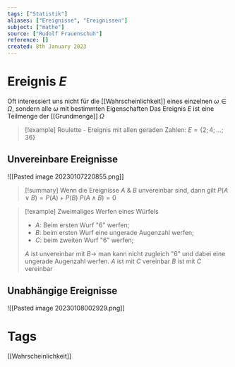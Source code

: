 ```yaml
---
tags: ["Statistik"]
aliases: ["Ereignisse", "Ereignissen"]
subject: ["mathe"]
source: ["Rudolf Frauenschuh"]
reference: []
created: 8th January 2023
---
```


# Ereignis $E$
Oft interessiert uns nicht für die [[Wahrscheinlichkeit]] eines einzelnen $\omega\in\Omega$, sondern alle $\omega$ mit bestimmten Eigenschaften
Das Ereignis $E$ ist eine Teilmenge der [[Grundmenge]] $\Omega$

>[!example] Roulette - Ereignis mit allen geraden Zahlen: $E=\{2;4;\dots;36\}$

## Unvereinbare Ereignisse

![[Pasted image 20230107220855.png]]

>[!summary] Wenn die Ereignisse $A$ & $B$ unvereinbar sind, dann gilt
>$P(A\vee B)=P(A)+P(B)$
>$P(A\wedge B)=0$
>

> [!example] Zweimaliges Werfen eines Würfels
> - $A$: Beim ersten Wurf "6" werfen;
> - $B$: beim ersten Wurf eine ungerade Augenzahl werfen;
> - $C$: beim zweiten Wurf "6" werfen;
> 
> $A$ ist unvereinbar mit $B\rightarrow$ man kann nicht zugleich "6" und dabei eine ungerade Augenzahl werfen.
> $A$ ist mit $C$ vereinbar
> $B$ ist mit $C$ vereinbar

## Unabhängige Ereignisse
![[Pasted image 20230108002929.png]]

# Tags
[[Wahrscheinlichkeit]]